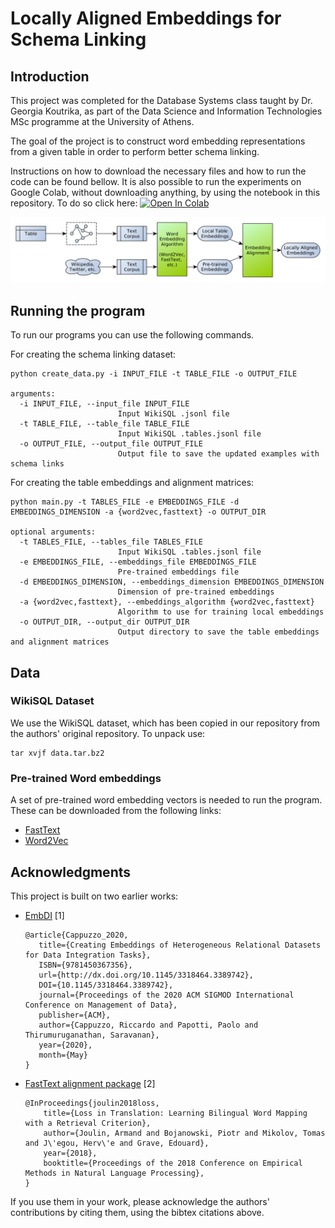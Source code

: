 # Locally Aligned Embeddings for Schema Linking

## Introduction
This project was completed for the Database Systems class taught by Dr. Georgia
Koutrika, as part of the Data Science and Information Technologies MSc programme
at the University of Athens.

The goal of the project is to construct word embedding representations from a
given table in order to perform better schema linking.

Instructions on how to download the necessary files and how to run the code can
be found bellow.
It is also possible to run the experiments on Google Colab, without downloading
anything, by using the notebook in this repository.
To do so click here:
[![Open In Colab](https://colab.research.google.com/assets/colab-badge.svg)](https://colab.research.google.com/github/geokats/schema-linking-embeddings/blob/main/sl_emb_experiments.ipynb)

![Local embedding creation overview](/report/figures/overview.png)

## Running the program
To run our programs you can use the following commands.

For creating the schema linking dataset:

```
python create_data.py -i INPUT_FILE -t TABLE_FILE -o OUTPUT_FILE

arguments:
  -i INPUT_FILE, --input_file INPUT_FILE
                        Input WikiSQL .jsonl file
  -t TABLE_FILE, --table_file TABLE_FILE
                        Input WikiSQL .tables.jsonl file
  -o OUTPUT_FILE, --output_file OUTPUT_FILE
                        Output file to save the updated examples with schema links

```

For creating the table embeddings and alignment matrices:

```
python main.py -t TABLES_FILE -e EMBEDDINGS_FILE -d EMBEDDINGS_DIMENSION -a {word2vec,fasttext} -o OUTPUT_DIR

optional arguments:
  -t TABLES_FILE, --tables_file TABLES_FILE
                        Input WikiSQL .tables.jsonl file
  -e EMBEDDINGS_FILE, --embeddings_file EMBEDDINGS_FILE
                        Pre-trained embeddings file
  -d EMBEDDINGS_DIMENSION, --embeddings_dimension EMBEDDINGS_DIMENSION
                        Dimension of pre-trained embeddings
  -a {word2vec,fasttext}, --embeddings_algorithm {word2vec,fasttext}
                        Algorithm to use for training local embeddings
  -o OUTPUT_DIR, --output_dir OUTPUT_DIR
                        Output directory to save the table embeddings and alignment matrices
```

## Data

### WikiSQL Dataset
We use the WikiSQL dataset, which has been copied in our repository from the
authors' original repository. To unpack use:

```
tar xvjf data.tar.bz2
```

### Pre-trained Word embeddings
A set of pre-trained word embedding vectors is needed to run the program.
These can be downloaded from the following links:

- [FastText](https://fasttext.cc/docs/en/english-vectors.html)
- [Word2Vec](https://wikipedia2vec.github.io/wikipedia2vec/pretrained/)


## Acknowledgments
This project is built on two earlier works:

- [EmbDI](https://gitlab.eurecom.fr/cappuzzo/embdi) [1]

  ```
  @article{Cappuzzo_2020,
     title={Creating Embeddings of Heterogeneous Relational Datasets for Data Integration Tasks},
     ISBN={9781450367356},
     url={http://dx.doi.org/10.1145/3318464.3389742},
     DOI={10.1145/3318464.3389742},
     journal={Proceedings of the 2020 ACM SIGMOD International Conference on Management of Data},
     publisher={ACM},
     author={Cappuzzo, Riccardo and Papotti, Paolo and Thirumuruganathan, Saravanan},
     year={2020},
     month={May}
  }
  ```

- [FastText alignment package](https://github.com/facebookresearch/fastText/tree/master/alignment) [2]

  ```
  @InProceedings{joulin2018loss,
      title={Loss in Translation: Learning Bilingual Word Mapping with a Retrieval Criterion},
      author={Joulin, Armand and Bojanowski, Piotr and Mikolov, Tomas and J\'egou, Herv\'e and Grave, Edouard},
      year={2018},
      booktitle={Proceedings of the 2018 Conference on Empirical Methods in Natural Language Processing},
  }
  ```

If you use them in your work, please acknowledge the authors' contributions
by citing them, using the bibtex citations above.

